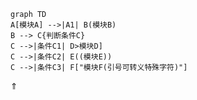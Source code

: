 ```mermaid
graph TD
A[模块A] -->|A1| B(模块B)
B --> C{判断条件C}
C -->|条件C1| D>模块D]
C -->|条件C2| E((模块E))
C -->|条件C3| F["模块F(引号可转义特殊字符)"]
```


$\Uparrow$